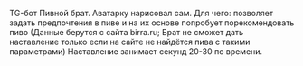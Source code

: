 TG-бот Пивной брат. Аватарку нарисовал сам.
Для чего: позволяет задать предпочтения в пиве и на их основе попробует порекомендовать пиво
(Данные берутся с сайта birra.ru; Брат не сможет дать наставление только если на сайте не найдётся пива с такими параметрами)
Наставление занимает секунд 20-30 по времени.
